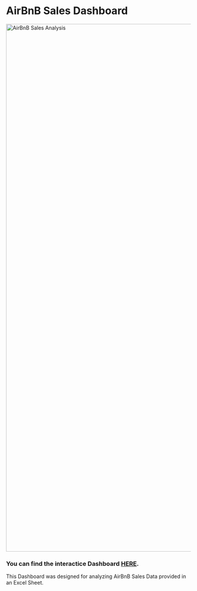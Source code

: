 # AirBnB Sales Dashboard

<img width="1440" alt="AirBnB Sales Analysis" src="https://github.com/Vaiebhav/Data-Visualisation/assets/97014420/418d23a9-f98e-4093-891d-756d3d284cc6">

### **You can find the interactice Dashboard [HERE](https://public.tableau.com/app/profile/vaiebhav.chettri/viz/AirBnbDashboard_16909792722340/Dashboard1?publish=yes).**

This Dashboard was designed for analyzing AirBnB Sales Data provided in an Excel Sheet. 

